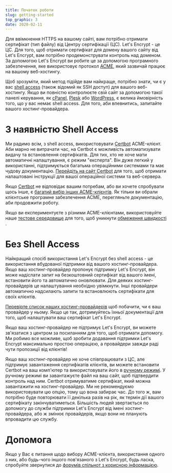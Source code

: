 ```yaml
---
title: Початок роботи
slug: getting-started
top_graphic: 3
date: 2020-02-11
---
```


Для ввімкнення HTTPS на вашому сайті, вам потрібно отримати сертифікат (тип файлу) від Центру сертифікації (ЦС). Let's Encrypt - це ЦС. Для того, щоб отримати сертифікат для домену вашого сайту від Let's Encrypt, вам потрібно продемонструвати контроль над доменом. За допомогою Let's Encrypt ви робите це за допомогою програмного забезпечення, яке використовує протокол [ACME](https://tools.ietf.org/html/rfc8555), який зазвичай працює на вашому веб-хостингу.

Щоб зрозуміти, який метод підійде вам найкраще, потрібно знати, чи є у вас [shell access](https://en.wikipedia.org/wiki/Shell_account) (також відомий як SSH доступ) для вашого веб-хостингу. Якщо ви повністю контролюєте свій сайт за допомогою такої панелі керування, як [cPanel](https://cpanel.net/), [Plesk](https://www.plesk.com/) або [WordPress](https://wordpress.org/), є велика ймовірність того, що у вас немає shell access. Для того, аби впевнитись, запитайте вашого хостинг-провайдера.

# З наявністю Shell Access

Ми радимо всім, з shell access, використовувати [Certbot][] ACME-клієнт. Аби марно не витрачати час, на Certbot є можливість автоматизувати видачу та встановлення сертифікатів. Для тих, хто не хоче мати автоматичні налаштування, є режим "експерта". Він дуже легкий у використанні, підтримується багатьма операційними системами та має чудову документацію. [Перейдіть на сайт Certbot][Certbot] для того, щоб отримати налаштовані інструкції для вашої операційної системи та веб-сервера.

Якщо [Certbot][] не відповідає вашим потребам, або ви хочете спробувати щось інше, є [багатий вибір інших ACME-клієнтів](/docs/client-options).  Як тільки ви обрали клієнтське програмне забезпечення ACME, перегляньте документацію, аби продовжити роботу.

Якщо ви експериментуєте з різними ACME-клієнтами, використовуйте наше [тестове середовище](/docs/staging-environment) для того, щоб уникнути [обмеження швидкості ](/docs/rate-limits).

# Без Shell Access

Найкращий спосіб використання Let's Encrypt без shell access - це використання вбудованої підтримки від вашого хостинг-провайдера. Якщо ваш хостинг-провайдер пропонує підтримку Let's Encrypt, він може надіслати запит на безкоштовний сертифікат від вашого імені, встановити його та автоматично оновлювати. Для деяких хостинг-провайдерів це налаштування необхідно увімкнути. Інші провайдери автоматично надсилають запити та встановлюють сертифікати для своїх клієнтів.

[Перевірте список наших хостинг-провайдерів](https://community.letsencrypt.org/t/web-hosting-who-support-lets-encrypt/6920) щоб побачити, чи є ваш провайдер у ньому. Якщо це так, дотримуйтесь їхньої документації для того, щоб налаштувати ваш сертифікат Let's Encrypt.

Якщо ваш хостинг-провайдер не підтримує Let's Encrypt, ви можете зв'язатися з центром за посиланням для того, щоб отримати допомогу. Ми робимо все можливе, щоб зробити додавання підтримки Let's Encrypt максимально простою операцією, а провайдери завжди раді чути пропозиції від клієнтів!

Якщо ваш хостинг-провайдер не хоче співпрацювати з ЦС, але підтримує завантаження сертифікатів клієнтів, ви можете встановити Certbot на ваш комп'ютер та використовувати його в [ручному режимі](https://certbot.eff.org/docs/using.html#manual). У ручному режимі ви завантажуєте файл на ваш сайт, щоб підтвердити контроль над ним. Certbot отримуватиме сертифікат, який можна завантажити на хостинг-провайдер. Ми не рекомендуємо використовувати цю опцію, тому що вона забирає час. До того ж, вам потрібно буде повторювати її декілька разів на рік, як термін дії вашого сертифікату закінчуватиметься. Більшість людей звертається по допомогу до служби підтримки Let's Encrypt від імені хостинг-провайдера, або ж змінює провайдерів, якщо вони не планують впровадити цю службу.

# Допомога

Якщо у Вас є питання щодо вибору ACME-клієнта, використання одного з них, або будь-чого іншого пов'язаного з Let's Encrypt, будь ласка, спробуйте звернутися до [форумів спільнот з корисною інформацією](https://community.letsencrypt.org/).

[Certbot]: https://certbot.eff.org/ "Certbot"

[Certbot]: https://certbot.eff.org/ "Certbot"

